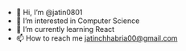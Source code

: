 - 👋 Hi, I’m @jatin0801
- 👀 I’m interested in Computer Science
- 🌱 I’m currently learning React
- 📫 How to reach me jatinchhabria00@gmail.com

<!---
jatin0801/jatin0801 is a ✨ special ✨ repository because its `README.md` (this file) appears on your GitHub profile.
You can click the Preview link to take a look at your changes.
--->
